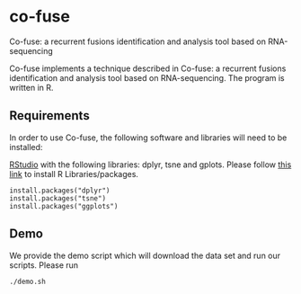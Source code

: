 # co-fuse
Co-fuse: a recurrent fusions identification and analysis tool based on RNA-sequencing

Co-fuse implements a technique described in Co-fuse: a recurrent fusions identification and analysis tool based on RNA-sequencing. The program is written in R.

## Requirements

In order to use Co-fuse, the following software and libraries will need to be installed:

[RStudio](https://www.rstudio.com/products/rstudio/download/) with the following libraries: dplyr, tsne and gplots. Please follow [this link](http://www.r-bloggers.com/installing-r-packages/) to install R Libraries/packages. 

```
install.packages("dplyr")
install.packages("tsne")
install.packages("ggplots")
```

## Demo

We provide the demo script which will download the data set and run our scripts. Please run

```shell
./demo.sh
```



